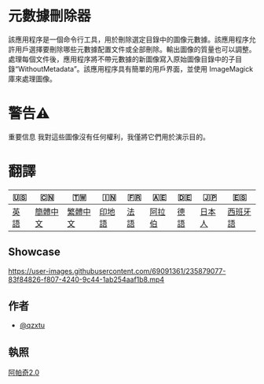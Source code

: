 # 元數據刪除器

該應用程序是一個命令行工具，用於刪除選定目錄中的圖像元數據。該應用程序允許用戶選擇要刪除哪些元數據配置文件或全部刪除。輸出圖像的質量也可以調整。處理每個文件後，應用程序將不帶元數據的新圖像寫入原始圖像目錄中的子目錄“Wi​​thoutMetadata”。該應用程序具有簡單的用戶界面，並使用 ImageMagick 庫來處理圖像。

# 警告⚠️

重要信息 我對這些圖像沒有任何權利，我僅將它們用於演示目的。

# 翻譯

| 🇺🇸            | 🇨🇳                    | 🇹🇼                    | 🇮🇳                | 🇫🇷               | 🇦🇪                | 🇩🇪               | 🇯🇵                | 🇪🇸                 |
| --------------- | ----------------------- | ----------------------- | ------------------- | ------------------ | ------------------- | ------------------ | ------------------- | -------------------- |
| [英語](README.md) | [簡體中文](README.zh-CN.md) | [繁體中文](README.zh-TW.md) | [印地語](README.hi.md) | [法語](README.fr.md) | [阿拉伯](README.ar.md) | [德語](README.de.md) | [日本人](README.ja.md) | [西班牙語](README.es.md) |

## Showcase

<https://user-images.githubusercontent.com/69091361/235879077-83f84826-f807-4240-9c44-1ab254aaf1b8.mp4>

## 作者

-   [@qzxtu](https://www.github.com/qzxtu)

## 執照

[阿帕奇2.0](https://choosealicense.com/licenses/apache-2.0/)
